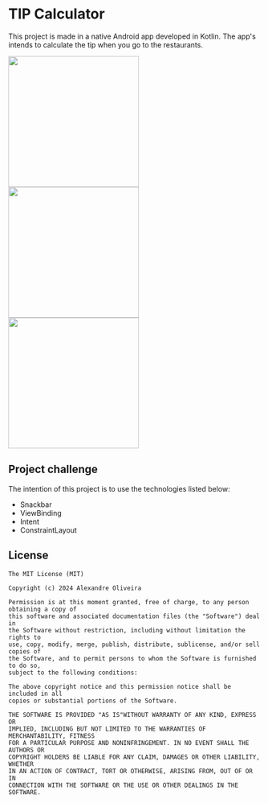 # TIP Calculator
This project is made in a native Android app developed in Kotlin. The app's intends to calculate the tip when you go to the restaurants.
<!-- You can add more screenshots here if you like -->
<img src="https://github.com/Ale557333/tip_calculator/assets/71138743/e2b8860a-0e8a-45bc-af19-534acc56a129" width=260/>
<img src="https://github.com/Ale557333/tip_calculator/assets/71138743/8fba6140-d1cc-4243-9762-8351c3892a88" width=260/>
<img src="https://github.com/Ale557333/tip_calculator/assets/71138743/2ee43c6c-6221-41b9-ad02-41afeada03ee" width=260/>


## Project challenge
The intention of this project is to use the technologies listed below:

- Snackbar
- ViewBinding
- Intent
- ConstraintLayout



## License
```
The MIT License (MIT)

Copyright (c) 2024 Alexandre Oliveira

Permission is at this moment granted, free of charge, to any person obtaining a copy of
this software and associated documentation files (the "Software") deal in
the Software without restriction, including without limitation the rights to
use, copy, modify, merge, publish, distribute, sublicense, and/or sell copies of
the Software, and to permit persons to whom the Software is furnished to do so,
subject to the following conditions:

The above copyright notice and this permission notice shall be included in all
copies or substantial portions of the Software.

THE SOFTWARE IS PROVIDED "AS IS"WITHOUT WARRANTY OF ANY KIND, EXPRESS OR
IMPLIED, INCLUDING BUT NOT LIMITED TO THE WARRANTIES OF MERCHANTABILITY, FITNESS
FOR A PARTICULAR PURPOSE AND NONINFRINGEMENT. IN NO EVENT SHALL THE AUTHORS OR
COPYRIGHT HOLDERS BE LIABLE FOR ANY CLAIM, DAMAGES OR OTHER LIABILITY, WHETHER
IN AN ACTION OF CONTRACT, TORT OR OTHERWISE, ARISING FROM, OUT OF OR IN
CONNECTION WITH THE SOFTWARE OR THE USE OR OTHER DEALINGS IN THE SOFTWARE.
```
